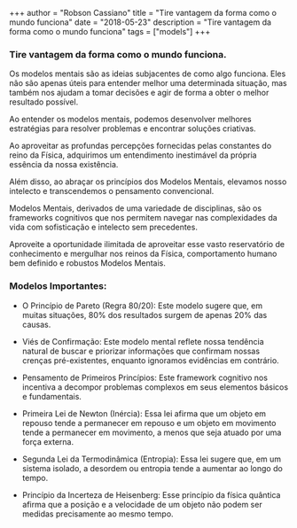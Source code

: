 +++
author = "Robson Cassiano"
title = "Tire vantagem da forma como o mundo funciona"
date = "2018-05-23"
description = "Tire vantagem da forma como o mundo funciona"
tags = ["models"]
+++

### Tire vantagem da forma como o mundo funciona.

Os modelos mentais são as ideias subjacentes de como algo funciona. Eles não são apenas úteis para entender melhor uma determinada situação, mas também nos ajudam a tomar decisões e agir de forma a obter o melhor resultado possível.

Ao entender os modelos mentais, podemos desenvolver melhores estratégias para resolver problemas e encontrar soluções criativas.

Ao aproveitar as profundas percepções fornecidas pelas constantes do reino da Física, adquirimos um entendimento inestimável da própria essência da nossa existência.

Além disso, ao abraçar os princípios dos Modelos Mentais, elevamos nosso intelecto e transcendemos o pensamento convencional.

Modelos Mentais, derivados de uma variedade de disciplinas, são os frameworks cognitivos que nos permitem navegar nas complexidades da vida com sofisticação e intelecto sem precedentes.

Aproveite a oportunidade ilimitada de aproveitar esse vasto reservatório de conhecimento e mergulhar nos reinos da Física, comportamento humano bem definido e robustos Modelos Mentais.

### Modelos Importantes:

- O Princípio de Pareto (Regra 80/20): Este modelo sugere que, em muitas situações, 80% dos resultados surgem de apenas 20% das causas.

- Viés de Confirmação: Este modelo mental reflete nossa tendência natural de buscar e priorizar informações que confirmam nossas crenças pré-existentes, enquanto ignoramos evidências em contrário.

- Pensamento de Primeiros Princípios: Este framework cognitivo nos incentiva a decompor problemas complexos em seus elementos básicos e fundamentais.

- Primeira Lei de Newton (Inércia): Essa lei afirma que um objeto em repouso tende a permanecer em repouso e um objeto em movimento tende a permanecer em movimento, a menos que seja atuado por uma força externa.

- Segunda Lei da Termodinâmica (Entropia): Essa lei sugere que, em um sistema isolado, a desordem ou entropia tende a aumentar ao longo do tempo.

- Princípio da Incerteza de Heisenberg: Esse princípio da física quântica afirma que a posição e a velocidade de um objeto não podem ser medidas precisamente ao mesmo tempo.